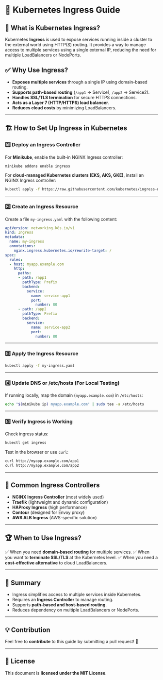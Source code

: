 # 🚀 Kubernetes Ingress Guide

## 📌 What is Kubernetes Ingress?
Kubernetes **Ingress** is used to expose services running inside a cluster to the external world using HTTP(S) routing. It provides a way to manage access to multiple services using a single external IP, reducing the need for multiple LoadBalancers or NodePorts.

## ✅ Why Use Ingress?
- **Exposes multiple services** through a single IP using domain-based routing.
- **Supports path-based routing** (`/app1` → Service1, `/app2` → Service2).
- **Handles SSL/TLS termination** for secure HTTPS connections.
- **Acts as a Layer 7 (HTTP/HTTPS) load balancer**.
- **Reduces cloud costs** by minimizing LoadBalancers.

---

## 🏗 How to Set Up Ingress in Kubernetes

### **1️⃣ Deploy an Ingress Controller**
For **Minikube**, enable the built-in NGINX Ingress controller:
```bash
minikube addons enable ingress
```
For **cloud-managed Kubernetes clusters (EKS, AKS, GKE)**, install an NGINX Ingress controller:
```bash
kubectl apply -f https://raw.githubusercontent.com/kubernetes/ingress-nginx/main/deploy/static/provider/cloud/deploy.yaml
```

---

### **2️⃣ Create an Ingress Resource**
Create a file `my-ingress.yaml` with the following content:
```yaml
apiVersion: networking.k8s.io/v1
kind: Ingress
metadata:
  name: my-ingress
  annotations:
    nginx.ingress.kubernetes.io/rewrite-target: /
spec:
  rules:
  - host: myapp.example.com
    http:
      paths:
      - path: /app1
        pathType: Prefix
        backend:
          service:
            name: service-app1
            port:
              number: 80
      - path: /app2
        pathType: Prefix
        backend:
          service:
            name: service-app2
            port:
              number: 80
```

---

### **3️⃣ Apply the Ingress Resource**
```bash
kubectl apply -f my-ingress.yaml
```

---

### **4️⃣ Update DNS or /etc/hosts (For Local Testing)**
If running locally, map the domain (`myapp.example.com`) in `/etc/hosts`:
```bash
echo "$(minikube ip) myapp.example.com" | sudo tee -a /etc/hosts
```

---

### **5️⃣ Verify Ingress is Working**
Check ingress status:
```bash
kubectl get ingress
```
Test in the browser or use `curl`:
```bash
curl http://myapp.example.com/app1
curl http://myapp.example.com/app2
```

---

## 🌟 Common Ingress Controllers
- **NGINX Ingress Controller** (most widely used)
- **Traefik** (lightweight and dynamic configuration)
- **HAProxy Ingress** (high performance)
- **Contour** (designed for Envoy proxy)
- **AWS ALB Ingress** (AWS-specific solution)

---

## 🏆 When to Use Ingress?
✅ When you need **domain-based routing** for multiple services.
✅ When you want to **terminate SSL/TLS** at the Kubernetes level.
✅ When you need a **cost-effective alternative** to cloud LoadBalancers.

---

## 🚀 Summary
- Ingress simplifies access to multiple services inside Kubernetes.
- Requires an **Ingress Controller** to manage routing.
- Supports **path-based and host-based routing**.
- Reduces dependency on multiple LoadBalancers or NodePorts.

---

## 💡 Contribution
Feel free to **contribute** to this guide by submitting a pull request! 🚀

---

## 📜 License
This document is **licensed under the MIT License**.
